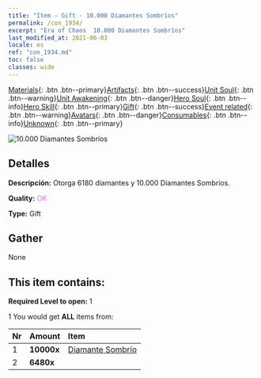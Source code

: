 ```yaml
---
title: "Item - Gift - 10.000 Diamantes Sombríos"
permalink: /con_1934/
excerpt: "Era of Chaos  10.000 Diamantes Sombríos"
last_modified_at: 2021-06-03
locale: es
ref: "con_1934.md"
toc: false
classes: wide
---
```

 [Materials](/ItemsES/){: .btn .btn--primary}[Artifacts](/ItemsES/Artifacts/){: .btn .btn--success}[Unit Soul](/ItemsES/UnitSoul/){: .btn .btn--warning}[Unit Awakening](/ItemsES/UnitAwakening/){: .btn .btn--danger}[Hero Soul](/ItemsES/HeroSoul/){: .btn .btn--info}[Hero Skill](/ItemsES/HeroSkill/){: .btn .btn--primary}[Gift](/ItemsES/Gift/){: .btn .btn--success}[Event related](/ItemsES/Events/){: .btn .btn--warning}[Avatars](/ItemsES/Avatars/){: .btn .btn--danger}[Consumables](/ItemsES/Consumables/){: .btn .btn--info}[Unknown](/ItemsES/Unknown/){: .btn .btn--primary}

 ![10.000 Diamantes Sombríos](/images/t/i_10040.png)

## Detalles
 **Descripción:** Otorga 6180 diamantes y 10.000 Diamantes Sombríos.

 **Quality:** <span style="color: #DA70D6">OK</span>

 **Type:** Gift

## Gather

  None

## This item contains:

 **Required Level to open:** 1

 1 You would get **ALL** items  from:

  | Nr | Amount |     Item    |
  |:---|:-------|:------------|
  | 1 |  **10000x** | [Diamante Sombrío](/ItemsES/con_554/) |  | 
  | 2 |  **6480x** | <i class="fas fa-gem"/> |  | 
